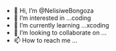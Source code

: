 - 👋 Hi, I’m @NelisiweBongoza
- 👀 I’m interested in ...coding
- 🌱 I’m currently learning ...xcoding
- 💞️ I’m looking to collaborate on ...
- 📫 How to reach me ...

<!---
NelisiweBongoza/NelisiweBongoza is a ✨ special ✨ repository because its `README.md` (this file) appears on your GitHub profile.
You can click the Preview link to take a look at your changes.
--->
